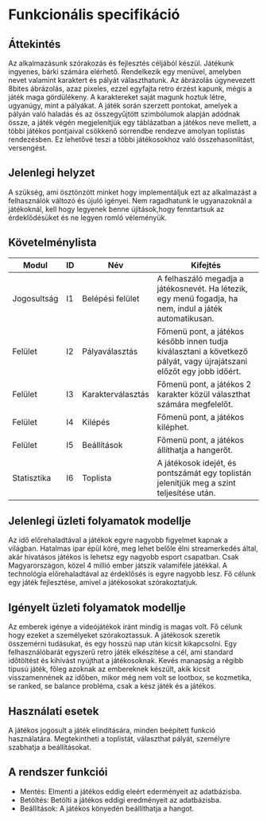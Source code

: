 ﻿


# Funkcionális specifikáció

## Áttekintés
Az alkalmazásunk szórakozás és fejlesztés céljából készül. Játékunk ingyenes, bárki számára elérhető. Rendelkezik egy menüvel, amelyben nevet valamint karaktert és pályát választhatunk. Az ábrázolás úgynevezett 8bites ábrázolás, azaz pixeles, ezzel egyfajta retro érzést kapunk, mégis a játék maga gördülékeny. A karaktereket saját magunk hoztuk létre, ugyanúgy, mint a pályákat. A játék során szerzett pontokat, amelyek a pályán való haladás és az összegyűjtött szimbólumok alapján adódnak össze, a játék végén megjelenítjük egy táblázatban a játékos neve mellett, a többi játékos pontjaival csökkenő sorrendbe rendezve amolyan toplistás rendezésben. Ez lehetővé teszi a többi játékosokhoz való összehasonlítást, versengést.

## Jelenlegi helyzet
A szükség, ami ösztönzött minket hogy implementáljuk ezt az alkalmazást a felhasználók változó és újuló igényei. Nem ragadhatunk le ugyanazoknál a játékoknál, kell hogy legyenek benne újítások,hogy fenntartsuk az érdeklődésüket és ne legyen romló véleményük.

## Követelménylista
|    Modul    | ID |       Név        |                                                        Kifejtés                                                        |
|-------------|----|------------------|------------------------------------------------------------------------------------------------------------------------|
| Jogosultság | I1 | Belépési felület | A felhaszáló megadja a játékosnevét. Ha létezik, egy menü fogadja, ha nem, indul a játék automatikusan.                |
|   Felület   | I2 | Pályaválasztás   | Főmenü pont, a játékos később innen tudja kiválasztani a következő pályát, vagy újrajátszani előzőt egy jobb időért.   |
|   Felület   | I3 | Karakterválasztás| Főmenü pont, a játékos 2 karakter közül választhat számára megfelelőt.                                                 |
|   Felület   | I4 | Kilépés          | Főmenü pont, a játékos kiléphet.                                                                                       |
|   Felület   | I5 | Beállítások      | Főmenü pont, a játékos állíthatja a hangerőt.                                                                          |
| Statisztika | I6 | Toplista         | A játékosok idejét, és pontszámát egy toplistán jelenítjük meg a szint teljesítése után.                               |                                        |

## Jelenlegi üzleti folyamatok modellje
Az idő előrehaladtával a játékok egyre nagyobb figyelmet kapnak a világban. Hatalmas ipar épül köré, meg lehet belőle élni streamerkedés által, akár hivatásos játékos is lehetsz egy nagyobb esport csapatban. Csak Magyarországon, közel 4 millió ember játszik valamiféle játékkal. A technológia előrehaladtával az érdeklősés is egyre nagyobb lesz. Fő célunk egy játék fejlesztése, amivel a játékosokat szórakoztatjuk.

## Igényelt üzleti folyamatok modellje
Az emberek igénye a videójátékok iránt mindig is magas volt. Fő célunk hogy ezeket a személyeket szórakoztassuk. A játékosok szeretik összemérni tudásukat, és egy hosszú nap után kicsit kikapcsolni. Egy felhasználóbarát egyszerű retro játék elkészítése a cél, ami standard időtöltést és kihívást nyújthat a játékosoknak. Kevés manapság a régibb típusú játék, főleg azoknak az embereknek készült, akik kicsit visszamennének az időben, mikor még nem volt se lootbox, se kozmetika, se ranked, se balance probléma, csak a kész játék és a játékos.

## Használati esetek
A játékos jogosult a játék elindítására, minden beépített funkció használatára. Megtekintheti a toplistát, választhat pályát, személyre szabhatja a beállításokat.

## A rendszer funkciói
- Mentés: Elmenti a játékos eddig eleért ederményeit az adatbázisba. 
- Betöltés: Betölti a játékos eddigi eredményeit az adatbázisba.
- Beállítások: A játékos könyedén beállíthatja a hangot.

